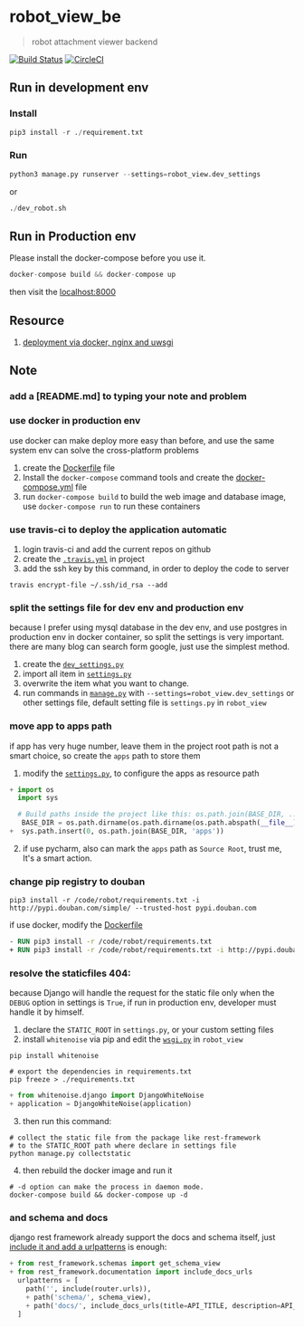 # robot_view_be

> robot attachment viewer backend

[![Build Status](https://travis-ci.org/Raoul1996/robot_view_be.svg?branch=prod)](https://travis-ci.org/Raoul1996/robot_view_be)
[![CircleCI](https://circleci.com/gh/Raoul1996/robot_view_be/tree/dev.svg?style=svg)](https://circleci.com/gh/Raoul1996/robot_view_be/tree/dev)
## Run in development env

### Install

```py
pip3 install -r ./requirement.txt
```
### Run

```py
python3 manage.py runserver --settings=robot_view.dev_settings
```
or

```py
./dev_robot.sh
```
## Run in Production env

Please install the docker-compose before you use it.

```py
docker-compose build && docker-compose up
```
then visit the [localhost:8000](http://localhost:8000)

## Resource
1. [deployment via docker, nginx and uwsgi](https://github.com/yiyuhao/SanHui/tree/master/docker)

## Note

### add a [README.md] to typing your note and problem

### use docker in production env
use docker can make deploy more easy than before, and use the same system env can solve the cross-platform problems

1. create the [Dockerfile](Dockerfile) file
2. Install the `docker-compose` command tools and create the [docker-compose.yml](docker-compose.yml) file
3. run `docker-compose build` to build the web image and database image, use `docker-compose run` to run these containers

### use travis-ci to deploy the application automatic
1. login travis-ci and add the current repos on github
2. create the [`.travis.yml`](.travis.yml) in project
3. add the ssh key by this command, in order to deploy the code to server

```shell
travis encrypt-file ~/.ssh/id_rsa --add
```
### split the settings file for dev env and production env

because I prefer using mysql database in the dev env, and use postgres in production env in docker container, so split the settings is very important.
there are many blog can search form google, just use the simplest method.

1. create the [`dev_settings.py`](robot_view/dev_settings.py)
2. import all item in [`settings.py`](robot_view/settings.py)
3. overwrite the item what you want to change.
4. run commands in [`manage.py`](manage.py) with `--settings=robot_view.dev_settings` or other settings file, default setting file is `settings.py` in `robot_view`

### move app to apps path
if app has very huge number, leave them in the project root path is not a smart choice, so create the `apps` path to store them

1. modify the [`settings.py`](robot_view/settings.py), to configure the apps as resource path

```py
+ import os
  import sys

  # Build paths inside the project like this: os.path.join(BASE_DIR, ...)
   BASE_DIR = os.path.dirname(os.path.dirname(os.path.abspath(__file__)))
+  sys.path.insert(0, os.path.join(BASE_DIR, 'apps'))
```
2. if use pycharm, also can mark the `apps` path as `Source Root`, trust me, It's a smart action.

### change pip registry to douban

```shell
pip3 install -r /code/robot/requirements.txt -i http://pypi.douban.com/simple/ --trusted-host pypi.douban.com
```
if use docker, modify the [Dockerfile](Dockerfile)

```Dockerfile
- RUN pip3 install -r /code/robot/requirements.txt
+ RUN pip3 install -r /code/robot/requirements.txt -i http://pypi.douban.com/simple/ --trusted-host pypi.douban.com
```
### resolve the staticfiles 404:

because Django will handle the request for the static file only when the `DEBUG` option in settings is `True`, if run in production env, developer must handle it by himself.

1. declare the `STATIC_ROOT` in `settings.py`, or your custom setting files
2. install `whitenoise` via pip and edit the [`wsgi.py`](robot_view/wsgi.py) in `robot_view`

```shell
pip install whitenoise

# export the dependencies in requirements.txt
pip freeze > ./requirements.txt
```
```py
+ from whitenoise.django import DjangoWhiteNoise
+ application = DjangoWhiteNoise(application)
```
3. then run this command:

```shell
# collect the static file from the package like rest-framework
# to the STATIC_ROOT path where declare in settings file
python manage.py collectstatic
```
4. then rebuild the docker image and run it

```shell
# -d option can make the process in daemon mode.
docker-compose build && docker-compose up -d
```
### and schema and docs

django rest framework already support the docs and schema itself, just [include it and add a urlpatterns](apps/snippets/urls.py) is enough:

```py
+ from rest_framework.schemas import get_schema_view
+ from rest_framework.documentation import include_docs_urls
  urlpatterns = [
    path('', include(router.urls)),
    + path('schema/', schema_view),
    + path('docs/', include_docs_urls(title=API_TITLE, description=API_DESCRIPTION))
  ]
```